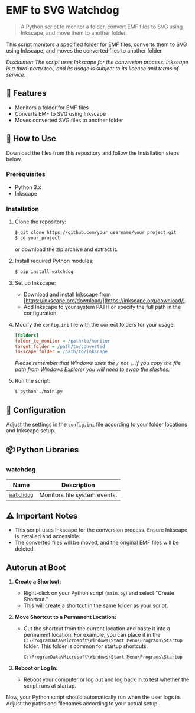 # EMF to SVG Watchdog

> A Python script to monitor a folder, convert EMF files to SVG using Inkscape, and move them to another folder.

This script monitors a specified folder for EMF files, converts them to SVG using Inkscape, and moves the converted files to another folder.

_Disclaimer: The script uses Inkscape for the conversion process. Inkscape is a third-party tool, and its usage is subject to its license and terms of service._

## 🚀 Features

- Monitors a folder for EMF files
- Converts EMF to SVG using Inkscape
- Moves converted SVG files to another folder

## 🐾 How to Use

Download the files from this repository and follow the Installation steps below.

### Prerequisites

- Python 3.x
- Inkscape

### Installation

1. Clone the repository:

   ```sh
   $ git clone https://github.com/your_username/your_project.git
   $ cd your_project
   ```

   or download the zip archive and extract it.

2. Install required Python modules:

   ```sh
   $ pip install watchdog
   ```

3. Set up Inkscape:

   - Download and install Inkscape from [https://inkscape.org/download/](https://inkscape.org/download/).
   - Add Inkscape to your system PATH or specify the full path in the configuration.

4. Modify the `config.ini` file with the correct folders for your usage:

   ```ini
   [folders]
   folder_to_monitor = /path/to/monitor
   target_folder = /path/to/converted
   inkscape_folder = /path/to/inkscape
   ```

   _Please remember that Windows uses the `/` not `\`. If you copy the file path from Windows Explorer you will need to swap the slashes._

5. Run the script:

   ```sh
   $ python ./main.py
   ```

## 📝 Configuration

Adjust the settings in the `config.ini` file according to your folder locations and Inkscape setup.

## 📦 Python Libraries

### watchdog

| Name                                                   | Description                  |
| ------------------------------------------------------ | ---------------------------- |
| [`watchdog`](https://github.com/gorakhargosh/watchdog) | Monitors file system events. |

## ⚠️ Important Notes

- This script uses Inkscape for the conversion process. Ensure Inkscape is installed and accessible.
- The converted files will be moved, and the original EMF files will be deleted.

## Autorun at Boot

1. **Create a Shortcut:**

   - Right-click on your Python script (`main.py`) and select "Create Shortcut."
   - This will create a shortcut in the same folder as your script.

2. **Move Shortcut to a Permanent Location:**

   - Cut the shortcut from the current location and paste it into a permanent location. For example, you can place it in the `C:\ProgramData\Microsoft\Windows\Start Menu\Programs\Startup` folder. This folder is common for startup shortcuts.

     ```
     C:\ProgramData\Microsoft\Windows\Start Menu\Programs\Startup
     ```

3. **Reboot or Log In:**
   - Reboot your computer or log out and log back in to test whether the script runs at startup.

Now, your Python script should automatically run when the user logs in. Adjust the paths and filenames according to your actual setup.
